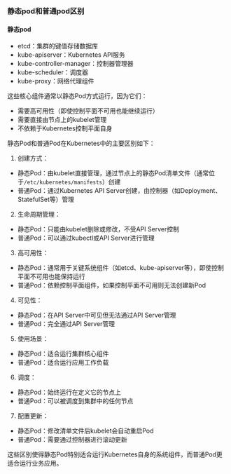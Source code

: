 ### 静态pod和普通pod区别

#### 静态pod

- etcd：集群的键值存储数据库
- kube-apiserver：Kubernetes API服务
- kube-controller-manager：控制器管理器
- kube-scheduler：调度器
- kube-proxy：网络代理组件

这些核心组件通常以静态Pod方式运行，因为它们：

- 需要高可用性（即使控制平面不可用也能继续运行）
- 需要直接由节点上的kubelet管理
- 不依赖于Kubernetes控制平面自身

静态Pod和普通Pod在Kubernetes中的主要区别如下：

1. 创建方式：
- 静态Pod：由kubelet直接管理，通过节点上的静态Pod清单文件（通常位于`/etc/kubernetes/manifests`）创建
- 普通Pod：通过Kubernetes API Server创建，由控制器（如Deployment、StatefulSet等）管理

2. 生命周期管理：
- 静态Pod：只能由kubelet删除或修改，不受API Server控制
- 普通Pod：可以通过kubectl或API Server进行管理

3. 高可用性：
- 静态Pod：通常用于关键系统组件（如etcd、kube-apiserver等），即使控制平面不可用也能保持运行
- 普通Pod：依赖控制平面组件，如果控制平面不可用则无法创建新Pod

4. 可见性：
- 静态Pod：在API Server中可见但无法通过API Server管理
- 普通Pod：完全通过API Server管理

5. 使用场景：
- 静态Pod：适合运行集群核心组件
- 普通Pod：适合运行应用工作负载

6. 调度：
- 静态Pod：始终运行在定义它的节点上
- 普通Pod：可以被调度到集群中的任何节点

7. 配置更新：
- 静态Pod：修改清单文件后kubelet会自动重启Pod
- 普通Pod：需要通过控制器进行滚动更新

这些区别使得静态Pod特别适合运行Kubernetes自身的系统组件，而普通Pod更适合运行业务应用。